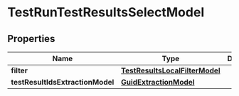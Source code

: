 

# TestRunTestResultsSelectModel


## Properties

| Name | Type | Description | Notes |
|------------ | ------------- | ------------- | -------------|
|**filter** | [**TestResultsLocalFilterModel**](TestResultsLocalFilterModel.md) |  |  [optional] |
|**testResultIdsExtractionModel** | [**GuidExtractionModel**](GuidExtractionModel.md) |  |  [optional] |



